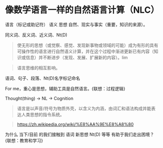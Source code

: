 # 像数学语言一样的自然语言计算（NLC）

语言（标记或助记符） 语义 思想 自然、现实与事实（重要，知识的来源）。

同义词、反义词、近义词、Nt(D)

> 使无形的思想（或觉察、感觉、发现新事物或领域的可能）成为有形的具有可操作性的语言进行自然语义计算，并在这个过程中渐进更新已有内容（知识或信息）并不断进步（发现、发展、扩展新的内容）。lim

> 语言思维的相互影响。

语词、句子、段落、Nt(D)名字标记命名

For me，重心是思想，辅助工具是自然语言。{联想：过程逻辑}

Thought(thing) -> NL -> Cognition

> 语言是以声音/符号为物质外壳，以含义为内涵，由词汇和语法构成并能表达人类思想的指令系统。

> https://zh.wikipedia.org/wiki/%E8%AA%9E%E8%A8%80

为什么 当下/目前 的我们接触到 语词 新思想 Nt(D) 等等 有助于我们走出困境？{联想：教育和学习}